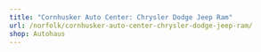 ```yaml
---
title: "Cornhusker Auto Center: Chrysler Dodge Jeep Ram"
url: /norfolk/cornhusker-auto-center-chrysler-dodge-jeep-ram/
shop: Autohaus
---
```


